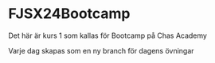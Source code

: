 # FJSX24Bootcamp

Det här är kurs 1 som kallas för Bootcamp på Chas Academy

Varje dag skapas som en ny branch för dagens övningar
